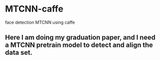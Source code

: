 # MTCNN-caffe
face detection MTCNN using caffe
## Here I am doing my graduation paper, and I need a MTCNN pretrain model to detect and align the data set.
